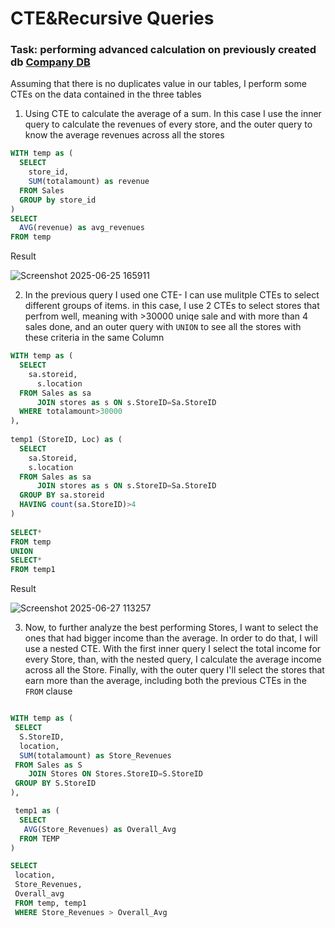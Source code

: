 # CTE&Recursive Queries
### Task: performing advanced calculation on previously created db [Company DB](https://github.com/Gioker90/SQL/blob/328f6cae24be7877e64e282a93f8b024b47ad4a2/DB%20%26%20tables%20Creation_Sales.md)

Assuming that there is no duplicates value in our tables, I perform some CTEs on the data contained in the three tables

1. Using CTE to calculate the average of a sum. In this case I use the inner query to calculate the revenues of every store, and the outer query to know the average revenues across all the stores

```sql
WITH temp as (
  SELECT
    store_id,
    SUM(totalamount) as revenue
  FROM Sales
  GROUP by store_id
)
SELECT
  AVG(revenue) as avg_revenues
FROM temp
```
Result

![Screenshot 2025-06-25 165911](https://github.com/user-attachments/assets/b9408747-a883-4d12-b819-91d5d346fc88)

2. In the previous query I used one CTE- I can use mulitple CTEs to select different groups of items. in this case, I use 2 CTEs to select stores that perfrom well, meaning with >30000 uniqe sale and with more than 4 sales done, and an outer query with `UNION` to see all the stores with these criteria in the same Column

```sql
WITH temp as (
  SELECT
    sa.storeid,
	  s.location
  FROM Sales as sa
	  JOIN stores as s ON s.StoreID=Sa.StoreID
  WHERE totalamount>30000
),
   
temp1 (StoreID, Loc) as (
  SELECT
    sa.Storeid,
    s.location
  FROM Sales as sa
	  JOIN stores as s ON s.StoreID=Sa.StoreID
  GROUP BY sa.storeid
  HAVING count(sa.StoreID)>4
)
  
SELECT*
FROM temp  
UNION 
SELECT*
FROM temp1
```
Result

![Screenshot 2025-06-27 113257](https://github.com/user-attachments/assets/75ac1bbb-1e36-45dd-8f2e-fd5bebf2abeb)

3. Now, to further analyze the best performing Stores, I want to select the ones that had bigger income than the average. In order to do that, I will use a nested CTE.
With the first inner query I select the total income for every Store, than, with the nested query, I calculate the average income across all the Store.
Finally, with the outer query I'll select the stores that earn more than the average, including both the previous CTEs in the `FROM` clause

```sql

WITH temp as (
 SELECT
  S.StoreID,
  location,
  SUM(totalamount) as Store_Revenues
 FROM Sales as S
	JOIN Stores ON Stores.StoreID=S.StoreID
 GROUP BY S.StoreID
),

 temp1 as (
  SELECT
   AVG(Store_Revenues) as Overall_Avg
  FROM TEMP
)

SELECT
 location,
 Store_Revenues,
 Overall_avg
 FROM temp, temp1
 WHERE Store_Revenues > Overall_Avg
```
